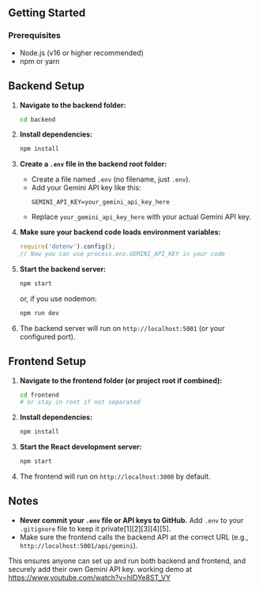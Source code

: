 
## Getting Started

### Prerequisites

- Node.js (v16 or higher recommended)
- npm or yarn

## Backend Setup

1. **Navigate to the backend folder:**
   ```bash
   cd backend
   ```

2. **Install dependencies:**
   ```bash
   npm install
   ```

3. **Create a `.env` file in the backend root folder:**
   - Create a file named `.env` (no filename, just `.env`).
   - Add your Gemini API key like this:
     ```
     GEMINI_API_KEY=your_gemini_api_key_here
     ```
   - Replace `your_gemini_api_key_here` with your actual Gemini API key.

4. **Make sure your backend code loads environment variables:**
   ```js
   require('dotenv').config();
   // Now you can use process.env.GEMINI_API_KEY in your code
   ```

5. **Start the backend server:**
   ```bash
   npm start
   ```
   or, if you use nodemon:
   ```bash
   npm run dev
   ```

6. The backend server will run on `http://localhost:5001` (or your configured port).

## Frontend Setup

1. **Navigate to the frontend folder (or project root if combined):**
   ```bash
   cd frontend
   # or stay in root if not separated
   ```

2. **Install dependencies:**
   ```bash
   npm install
   ```

3. **Start the React development server:**
   ```bash
   npm start
   ```

4. The frontend will run on `http://localhost:3000` by default.

## Notes

- **Never commit your `.env` file or API keys to GitHub.** Add `.env` to your `.gitignore` file to keep it private[1][2][3][4][5].
- Make sure the frontend calls the backend API at the correct URL (e.g., `http://localhost:5001/api/gemini`).

This ensures anyone can set up and run both backend and frontend, and securely add their own Gemini API key.
working demo at 
https://www.youtube.com/watch?v=hIDYe8ST_VY
